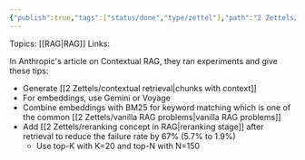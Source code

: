 ```yaml
---
{"publish":true,"tags":["status/done","type/zettel"],"path":"2 Zettels/tips for better RAG performance.md","permalink":"/2-zettels/tips-for-better-rag-performance/","PassFrontmatter":true}
---
```



Topics: [[RAG\|RAG]]
Links:

In Anthropic's article on Contextual RAG, they ran experiments and give these tips:
- Generate [[2 Zettels/contextual retrieval\|chunks with context]]
- For embeddings, use Gemini or Voyage
- Combine embeddings with BM25 for keyword matching which is one of the common [[2 Zettels/vanilla RAG problems\|vanilla RAG problems]]
- Add [[2 Zettels/reranking concept in RAG\|reranking stage]] after retrieval to reduce the failure rate by 67% (5.7% to 1.9%)
	- Use top-K with K=20 and top-N with N=150